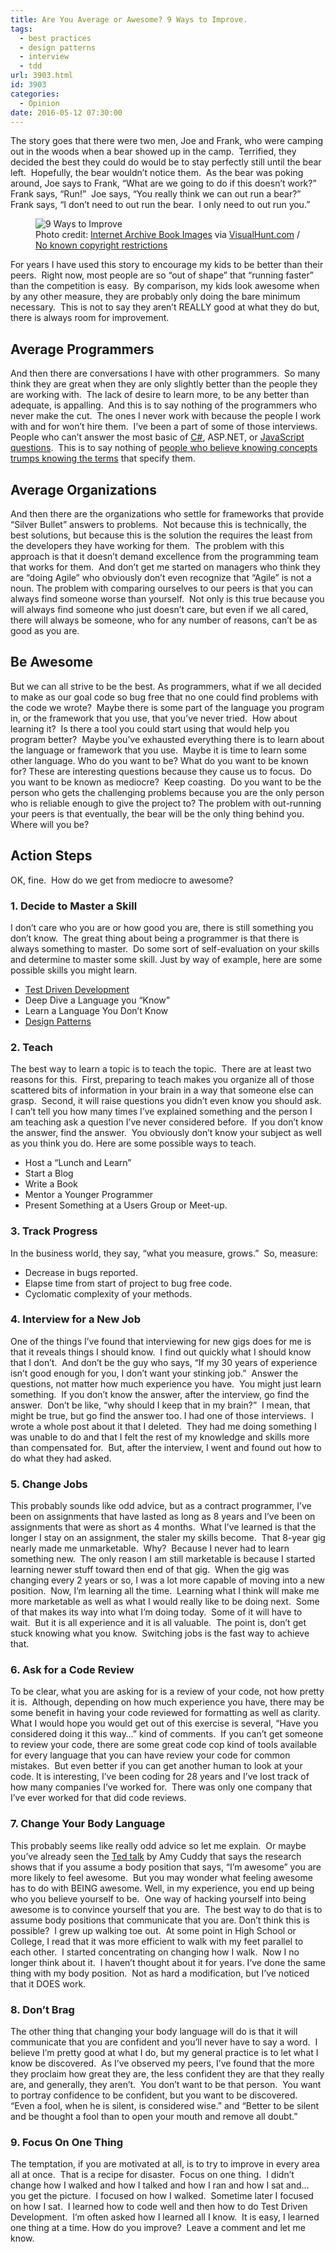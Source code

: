 ```yaml
---
title: Are You Average or Awesome? 9 Ways to Improve.
tags:
  - best practices
  - design patterns
  - interview
  - tdd
url: 3903.html
id: 3903
categories:
  - Opinion
date: 2016-05-12 07:30:00
---
```


The story goes that there were two men, Joe and Frank, who were camping out in the woods when a bear showed up in the camp.  Terrified, they decided the best they could do would be to stay perfectly still until the bear left.  Hopefully, the bear wouldn’t notice them.  As the bear was poking around, Joe says to Frank, “What are we going to do if this doesn’t work?”  Frank says, “Run!”  Joe says, “You really think we can out run a bear?”  Frank says, “I don’t need to out run the bear.  I only need to out run you.” <figure>![](/uploads/2016/05/image.png "9 Ways to Improve")<figcaption>Photo credit: [Internet Archive Book Images](//www.flickr.com/photos/internetarchivebookimages/14767148885/) via [VisualHunt.com](//visualhunt.com) / [No known copyright restrictions](//flickr.com/commons/usage/)</figcaption></figure>

<!-- more -->  For years I have used this story to encourage my kids to be better than their peers.  Right now, most people are so “out of shape” that “running faster” than the competition is easy.  By comparison, my kids look awesome when by any other measure, they are probably only doing the bare minimum necessary.  This is not to say they aren’t REALLY good at what they do but, there is always room for improvement.

Average Programmers
-------------------

And then there are conversations I have with other programmers.  So many think they are great when they are only slightly better than the people they are working with.  The lack of desire to learn more, to be any better than adequate, is appalling.  And this is to say nothing of the programmers who never make the cut.  The ones I never work with because the people I work with and for won’t hire them.  I’ve been a part of some of those interviews. People who can’t answer the most basic of [C#](/7-c-interview-questions-that-weed-out-the-losers/), ASP.NET, or [JavaScript questions](/7-javascript-interview-questions-to-weed-out-imposters/).  This is to say nothing of [people who believe knowing concepts trumps knowing the terms](/5-reasons-learning-terminology-increases-your-effectiveness-as-a-programmer/) that specify them.

Average Organizations
---------------------

And then there are the organizations who settle for frameworks that provide “Silver Bullet” answers to problems.  Not because this is technically, the best solutions, but because this is the solution the requires the least from the developers they have working for them.  The problem with this approach is that it doesn’t demand excellence from the programming team that works for them.  And don’t get me started on managers who think they are “doing Agile” who obviously don’t even recognize that “Agile” is not a noun. The problem with comparing ourselves to our peers is that you can always find someone worse than yourself.  Not only is this true because you will always find someone who just doesn’t care, but even if we all cared, there will always be someone, who for any number of reasons, can’t be as good as you are.

Be Awesome
----------

But we can all strive to be the best. As programmers, what if we all decided to make as our goal code so bug free that no one could find problems with the code we wrote?  Maybe there is some part of the language you program in, or the framework that you use, that you’ve never tried.  How about learning it?  Is there a tool you could start using that would help you program better?  Maybe you’ve exhausted everything there is to learn about the language or framework that you use.  Maybe it is time to learn some other language. Who do you want to be? What do you want to be known for? These are interesting questions because they cause us to focus.  Do you want to be known as mediocre?  Keep coasting.  Do you want to be the person who gets the challenging problems because you are the only person who is reliable enough to give the project to? The problem with out-running your peers is that eventually, the bear will be the only thing behind you.  Where will you be?

Action Steps
------------

OK, fine.  How do we get from mediocre to awesome?

### 1\. Decide to Master a Skill

I don’t care who you are or how good you are, there is still something you don’t know.  The great thing about being a programmer is that there is always something to master.  Do some sort of self-evaluation on your skills and determine to master some skill. Just by way of example, here are some possible skills you might learn.

*   [Test Driven Development](/pluralsightTDD1)
*   Deep Dive a Language you “Know”
*   Learn a Language You Don’t Know
*   [Design Patterns](/pluralsightDesignPatterns)

### 2\. Teach

The best way to learn a topic is to teach the topic.  There are at least two reasons for this.  First, preparing to teach makes you organize all of those scattered bits of information in your brain in a way that someone else can grasp.  Second, it will raise questions you didn’t even know you should ask.  I can’t tell you how many times I’ve explained something and the person I am teaching ask a question I’ve never considered before.  If you don’t know the answer, find the answer.  You obviously don’t know your subject as well as you think you do. Here are some possible ways to teach.

*   Host a “Lunch and Learn”
*   Start a Blog
*   Write a Book
*   Mentor a Younger Programmer
*   Present Something at a Users Group or Meet-up.

### 3\. Track Progress

In the business world, they say, “what you measure, grows.”  So, measure:

*   Decrease in bugs reported.
*   Elapse time from start of project to bug free code.
*   Cyclomatic complexity of your methods.

### 4\. Interview for a New Job

One of the things I’ve found that interviewing for new gigs does for me is that it reveals things I should know.  I find out quickly what I should know that I don’t.  And don’t be the guy who says, “If my 30 years of experience isn’t good enough for you, I don’t want your stinking job.”  Answer the questions, not matter how much experience you have.  You might just learn something.  If you don’t know the answer, after the interview, go find the answer.  Don’t be like, “why should I keep that in my brain?”  I mean, that might be true, but go find the answer too. I had one of those interviews.  I wrote a whole post about it that I deleted.  They had me doing something I was unable to do and that I felt the rest of my knowledge and skills more than compensated for.  But, after the interview, I went and found out how to do what they had asked.

### 5\. Change Jobs

This probably sounds like odd advice, but as a contract programmer, I’ve been on assignments that have lasted as long as 8 years and I’ve been on assignments that were as short as 4 months.  What I’ve learned is that the longer I stay on an assignment, the staler my skills become.  That 8-year gig nearly made me unmarketable.  Why?  Because I never had to learn something new.  The only reason I am still marketable is because I started learning newer stuff toward then end of that gig.  When the gig was changing every 2 years or so, I was a lot more capable of moving into a new position.  Now, I’m learning all the time.  Learning what I think will make me more marketable as well as what I would really like to be doing next.  Some of that makes its way into what I’m doing today.  Some of it will have to wait.  But it is all experience and it is all valuable.  The point is, don’t get stuck knowing what you know.  Switching jobs is the fast way to achieve that.

### 6\. Ask for a Code Review

To be clear, what you are asking for is a review of your code, not how pretty it is.  Although, depending on how much experience you have, there may be some benefit in having your code reviewed for formatting as well as clarity. What I would hope you would get out of this exercise is several, “Have you considered doing it this way…” kind of comments.  If you can’t get someone to review your code, there are some great code cop kind of tools available for every language that you can have review your code for common mistakes.  But even better if you can get another human to look at your code. It is interesting, I’ve been coding for 28 years and I’ve lost track of how many companies I’ve worked for.  There was only one company that I’ve ever worked for that did code reviews.

### 7\. Change Your Body Language

This probably seems like really odd advice so let me explain.  Or maybe you’ve already seen the [Ted talk](//www.ted.com/speakers/amy_cuddy) by Amy Cuddy that says the research shows that if you assume a body position that says, “I’m awesome” you are more likely to feel awesome.  But you may wonder what feeling awesome has to do with BEING awesome. Well, in my experience, you end up being who you believe yourself to be.  One way of hacking yourself into being awesome is to convince yourself that you are.  The best way to do that is to assume body positions that communicate that you are. Don’t think this is possible?  I grew up walking toe out.  At some point in High School or College, I read that it was more efficient to walk with my feet parallel to each other.  I started concentrating on changing how I walk.  Now I no longer think about it.  I haven’t thought about it for years. I’ve done the same thing with my body position.  Not as hard a modification, but I’ve noticed that it DOES work.

### 8\. Don’t Brag

The other thing that changing your body language will do is that it will communicate that you are confident and you’ll never have to say a word.  I believe I’m pretty good at what I do, but my general practice is to let what I know be discovered.  As I’ve observed my peers, I’ve found that the more they proclaim how great they are, the less confident they are that they really are, and generally, they aren’t.  You don’t want to be that person.  You want to portray confidence to be confident, but you want to be discovered.  “Even a fool, when he is silent, is considered wise.” and “Better to be silent and be thought a fool than to open your mouth and remove all doubt.”

### 9\. Focus On One Thing

The temptation, if you are motivated at all, is to try to improve in every area all at once.  That is a recipe for disaster.  Focus on one thing.  I didn’t change how I walked and how I talked and how I ran and how I sat and… you get the picture.  I focused on how I walked.  Sometime later I focused on how I sat.  I learned how to code well and then how to do Test Driven Development.  I’m often asked how I learned all I know.  It is easy, I learned one thing at a time. How do you improve?  Leave a comment and let me know.
